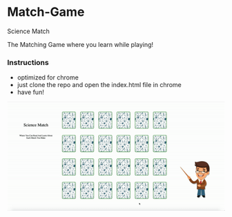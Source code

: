 # Match-Game
 Science Match

 The Matching Game where you learn while playing!

 ### Instructions
 - optimized for chrome
 - just clone the repo and open the index.html file in chrome
 - have fun!

 ![](match.gif)
